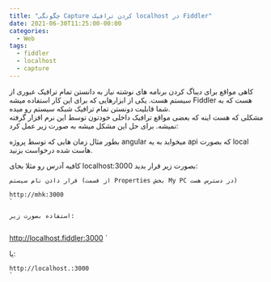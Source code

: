 ```yaml
---
title: "چگونگی Capture کردن ترافیک localhost در Fiddler"
date: 2021-06-30T11:25:00-00:00
categories:
  - Web
tags:
  - fiddler
  - localhost
  - capture
---
```


کاهی مواقع برای دیباگ کردن برنامه های نوشته نیاز به دانستن تمام ترافیک عبوری از سیستم هست. یکی از ابزارهایی که برای این کار استفاده میشه Fiddler هست که به شما قابلیت دونستن تمام ترافیک شبکه سیستم رو میده.  
مشکلی که هست اینه که بعضی مواقع ترافیک داخلی خودتون توسط این نرم افزار گرفته نمیشه.  برای حل این مشکل میشه به صورت زیر عمل کرد:  

بطور مثال زمان هایی که توسط پروژه angular میخواید به یه api که بصورت local هاست شده درخواست بزنید.  
  
کافیه آدرس رو مثلا بجای localhost:3000 بصورت زیر قرار بدید:  

`قرار دادن نام سیستم (از قسمت Properties بخش My PC در دسترس هست)`

```
http://mhk:3000
`

استفاده بصورت زیر:


```
http://localhost.fiddler:3000
`

یا:  

```
http://localhost.:3000
`

